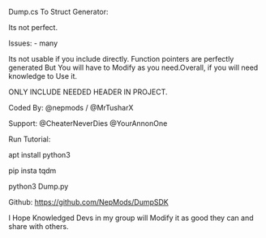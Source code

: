 Dump.cs To Struct Generator:

Its not perfect.  

Issues: -
many

Its not usable if you include directly. Function pointers are perfectly generated But You will have to Modify as you need.Overall, if you will need knowledge to Use it. 

ONLY INCLUDE NEEDED HEADER IN PROJECT.

Coded By: @nepmods / @MrTusharX

Support: @CheaterNeverDies @YourAnnonOne

Run Tutorial:


apt install python3 

pip insta tqdm 

python3 Dump.py

Github: https://github.com/NepMods/DumpSDK

I Hope Knowledged Devs in my group will Modify it as good they can and share with others.
